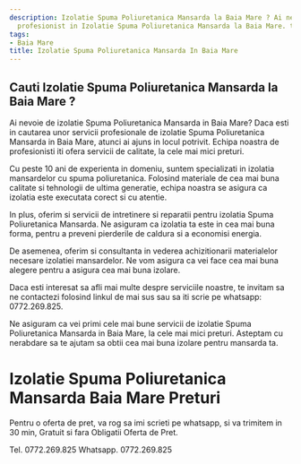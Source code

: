 ```yaml
---
description: Izolatie Spuma Poliuretanica Mansarda la Baia Mare ? Ai nevoie de un
  profesionist in Izolatie Spuma Poliuretanica Mansarda la Baia Mare. tel. 0772.269.825
tags:
- Baia Mare
title: Izolatie Spuma Poliuretanica Mansarda In Baia Mare
---
```



## Cauti Izolatie Spuma Poliuretanica Mansarda la Baia Mare ?

Ai nevoie de izolatie Spuma Poliuretanica Mansarda in Baia Mare? 
Daca esti in cautarea unor servicii profesionale de izolatie Spuma Poliuretanica Mansarda in Baia Mare, atunci ai ajuns in locul potrivit. Echipa noastra de profesionisti iti ofera servicii de calitate, la cele mai mici preturi.

Cu peste 10 ani de experienta in domeniu, suntem specializati in izolatia mansardelor cu spuma poliuretanica. Folosind materiale de cea mai buna calitate si tehnologii de ultima generatie, echipa noastra se asigura ca izolatia este executata corect si cu atentie.

In plus, oferim si servicii de intretinere si reparatii pentru izolatia Spuma Poliuretanica Mansarda. Ne asiguram ca izolatia ta este in cea mai buna forma, pentru a preveni pierderile de caldura si a economisi energia.

De asemenea, oferim si consultanta in vederea achizitionarii materialelor necesare izolatiei mansardelor. Ne vom asigura ca vei face cea mai buna alegere pentru a asigura cea mai buna izolare.

Daca esti interesat sa afli mai multe despre serviciile noastre, te invitam sa ne contactezi folosind linkul de mai sus sau sa iti scrie pe whatsapp: 0772.269.825. 

Ne asiguram ca vei primi cele mai bune servicii de izolatie Spuma Poliuretanica Mansarda in Baia Mare, la cele mai mici preturi. 
Asteptam cu nerabdare sa te ajutam sa obtii cea mai buna izolare pentru mansarda ta.

# Izolatie Spuma Poliuretanica Mansarda Baia Mare Preturi
Pentru o oferta de pret, va rog sa imi scrieti pe whatsapp, si va trimitem in 30 min, Gratuit si fara Obligatii Oferta de Pret.

Tel. 0772.269.825
Whatsapp. 0772.269.825